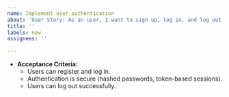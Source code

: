 ```yaml
---
name: Implement user authentication
about: 'User Story: As an user, I want to sign up, log in, and log out securely.'
title: ''
labels: new
assignees: ''

---
```


- **Acceptance Criteria:**  
  - Users can register and log in.  
  - Authentication is secure (hashed passwords, token-based sessions).  
  - Users can log out successfully.
